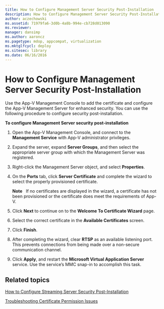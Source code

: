 ```yaml
---
title: How to Configure Management Server Security Post-Installation
description: How to Configure Management Server Security Post-Installation
author: aczechowski
ms.assetid: 71979fa6-3d0b-4a8b-994e-cb728d013090
ms.reviewer: 
manager: dansimp
ms.author: aaroncz
ms.pagetype: mdop, appcompat, virtualization
ms.mktglfcycl: deploy
ms.sitesec: library
ms.date: 06/16/2016
---
```



# How to Configure Management Server Security Post-Installation


Use the App-V Management Console to add the certificate and configure the App-V Management Server for enhanced security. You can use the following procedure to configure security post-installation.

**To configure Management Server security post-installation**

1.  Open the App-V Management Console, and connect to the **Management Service** with App-V administrator privileges.

2.  Expand the server, expand **Server Groups**, and then select the appropriate server group with which the Management Server was registered.

3.  Right-click the Management Server object, and select **Properties**.

4.  On the **Ports** tab, click **Server Certificate** and complete the wizard to select the properly provisioned certificate.

    **Note**  
    If no certificates are displayed in the wizard, a certificate has not been provisioned or the certificate does meet the requirements of App-V.

     

5.  Click **Next** to continue on to the **Welcome To Certificate Wizard** page.

6.  Select the correct certificate in the **Available Certificates** screen.

7.  Click **Finish**.

8.  After completing the wizard, clear **RTSP** as an available listening port. This prevents connections from being made over a non-secure communication channel.

9.  Click **Apply**, and restart the **Microsoft Virtual Application Server** service. Use the service’s MMC snap-in to accomplish this task.

## Related topics


[How to Configure Streaming Server Security Post-Installation](how-to-configure-streaming-server-security-post-installation.md)

[Troubleshooting Certificate Permission Issues](troubleshooting-certificate-permission-issues.md)

 

 





